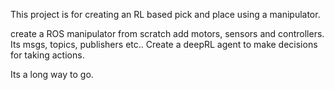 This project is for creating an RL based pick and place using a manipulator. 

create a ROS manipulator from scratch add motors, sensors and controllers. Its msgs, topics, publishers etc..
Create a deepRL agent to make decisions for taking actions.

Its a long way to go.
